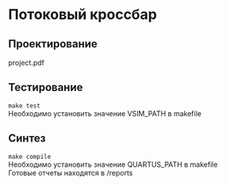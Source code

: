 # Потоковый кроссбар
## Проектирование
project.pdf
## Тестирование
`make test`  
Необходимо установить значение VSIM_PATH в makefile
## Синтез
`make compile`  
Необходимо установить значение QUARTUS_PATH в makefile  
Готовые отчеты находятся в /reports